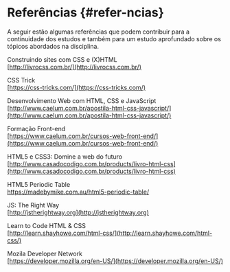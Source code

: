 # Referências {#refer-ncias}

A seguir estão algumas referências que podem contribuir para a continuidade dos estudos e também para um estudo aprofundado sobre os tópicos abordados na disciplina.

Construindo sites com CSS e \(X\)HTML  
[http://livrocss.com.br/](http://livrocss.com.br/)

CSS Trick  
[https://css-tricks.com/](https://css-tricks.com/)

Desenvolvimento Web com HTML, CSS e JavaScript  
[http://www.caelum.com.br/apostila-html-css-javascript/](http://www.caelum.com.br/apostila-html-css-javascript/)

Formação Front-end  
[https://www.caelum.com.br/cursos-web-front-end/](https://www.caelum.com.br/cursos-web-front-end/)

HTML5 e CSS3: Domine a web do futuro  
[http://www.casadocodigo.com.br/products/livro-html-css](http://www.casadocodigo.com.br/products/livro-html-css)

HTML5 Periodic Table  
https://madebymike.com.au/html5-periodic-table/

JS: The Right Way  
[http://jstherightway.org](http://jstherightway.org)

Learn to Code HTML & CSS  
[http://learn.shayhowe.com/html-css/](http://learn.shayhowe.com/html-css/)

Mozila Developer Network  
[https://developer.mozilla.org/en-US/](https://developer.mozilla.org/en-US/)

